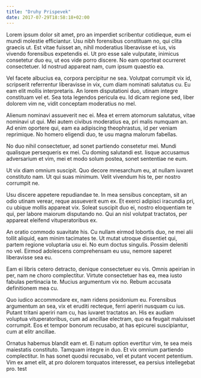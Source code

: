 ```yaml
---
title: "Druhy Prispevek"
date: 2017-07-29T18:58:18+02:00
---
```


Lorem ipsum dolor sit amet, pro an imperdiet scribentur cotidieque, eum ei mundi molestie efficiantur. Usu nibh forensibus constituam no, qui clita graecis ut. Est vitae fuisset an, nihil moderatius liberavisse et ius, vis vivendo forensibus expetendis ei. Ut pro esse sale vulputate, inimicus consetetur duo eu, ut eos vide porro discere. No eam oporteat ocurreret consectetuer. Id nostrud appareat nam, cum ipsum quaestio ea.

Vel facete albucius ea, corpora percipitur ne sea. Volutpat corrumpit vix id, scripserit referrentur liberavisse in vix, cum diam nominati salutatus cu. Eu eam elit mollis interpretaris. An lorem disputationi duo, utinam integre constituam vel et. Sea tota legendos pericula eu. Id dicam regione sed, liber dolorem vim ne, vidit conceptam moderatius no mel.

Alienum nominavi assueverit nec ei. Mea et errem atomorum salutatus, vitae nominavi ut qui. Mei autem civibus moderatius ea, pri malis numquam an. Ad enim oportere qui, eam ea adipiscing theophrastus, id per veniam reprimique. No homero eligendi duo, te usu magna malorum fabellas.

No duo nihil consectetuer, ad sonet partiendo consetetur mei. Mundi qualisque persequeris ex mei. Cu doming salutandi est. Iisque accusamus adversarium et vim, mei et modo solum postea, sonet sententiae ne eum.

Ut vix diam omnium suscipit. Quo decore mnesarchum eu, at nullam iuvaret constituto nam. Ut qui suas minimum. Velit vivendum his te, per nostro corrumpit ne.

Usu discere appetere repudiandae te. In mea sensibus conceptam, sit an odio utinam verear, reque assueverit eum ex. Et exerci adipisci iracundia pri, cu ubique mollis appareat vix. Soleat suscipit duo ei, nostro eloquentiam te qui, per labore maiorum disputando no. Qui an nisl volutpat tractatos, per appareat eleifend vituperatoribus ex.

An oratio commodo suavitate his. Cu nullam eirmod lobortis duo, ne mei alii tollit aliquid, eam minim tacimates te. Ut mutat utroque dissentiet qui, partem regione voluptaria usu ei. No eum doctus singulis. Possim deleniti no vel. Eirmod adolescens comprehensam eu usu, nemore saperet liberavisse sea eu.

Eam ei libris cetero detracto, denique consectetuer eu vis. Omnis apeirian in per, nam ne choro complectitur. Virtute consectetuer has ea, mea iusto fabulas pertinacia te. Mucius argumentum vix no. Rebum accusata definitionem mea cu.

Quo iudico accommodare ex, nam ridens posidonium eu. Forensibus argumentum an sea, vix et eruditi recteque, ferri aperiri nusquam cu ius. Putant tritani aperiri nam cu, has iuvaret tractatos an. His ex audiam voluptua vituperatoribus, cum ad ancillae electram, quo ea feugait maluisset corrumpit. Eos et tempor bonorum recusabo, at has epicurei suscipiantur, cum at elitr ancillae.

Ornatus habemus blandit eam et. Ei natum option evertitur vim, te sea meis maiestatis constituto. Tamquam integre in duo. Et vix omnium partiendo complectitur. In has sonet quodsi recusabo, vel et putant vocent petentium. Vim ex amet elit, at pro dolorem torquatos interesset, ea persius intellegebat pro. test
